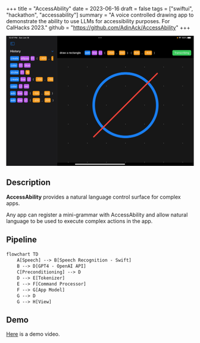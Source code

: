 +++
title = "AccessAbility"
date = 2023-06-16
draft = false
tags = ["swiftui", "hackathon", "accessability"]
summary = "A voice controlled drawing app to demonstrate the ability to use LLMs for accessibility purposes. For CalHacks 2023."
github = "https://github.com/AdinAck/AccessAbility"
+++

![](images/screenshot1.png)

## Description
**AccessAbility** provides a natural language control surface for complex apps.

Any app can register a mini-grammar with AccessAbility and allow natural language to be used to execute complex actions in the app.

## Pipeline

```mermaid
flowchart TD
    A[Speech] --> B[Speech Recognition - Swift]
    B --> D[GPT4 - OpenAI API]
    C[Preconditioning] --> D
    D --> E[Tokenizer]
    E --> F[Command Processor]
    F --> G[App Model]
    G --> D
    G --> H[View]
```

## Demo
[Here](https://youtu.be/-AF6FgfQURc) is a demo video.
